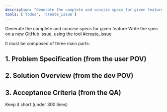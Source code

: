 ```yaml
---
description: "Generate the complete and concise specs for given feature"
tools: ['todos', 'create_issue']
---
```


Generate the complete and concise specs for given feature
Write the spec on a new GitHub Issue, using the tool #create_issue

It must be composed of three main parts:

## 1. Problem Specification (from the user POV)
## 2. Solution Overview (from the dev POV)
## 3. Acceptance Criteria (from the QA)

Keep it short (under 300 lines)